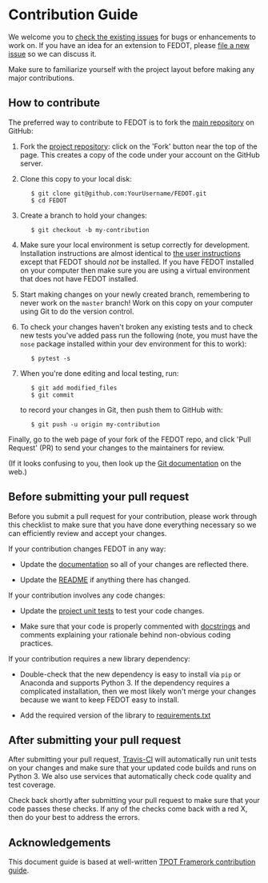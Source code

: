 # Contribution Guide

We welcome you to [check the existing issues](https://github.com/nccr-itmo/FEDOT/issues) for bugs or enhancements to work on. If you have an idea for an extension to FEDOT, please [file a new issue](https://github.com/nccr-itmo/FEDOT/issues/new) so we can discuss it.

Make sure to familiarize yourself with the project layout before making any major contributions.

## How to contribute

The preferred way to contribute to FEDOT is to fork the
[main repository](https://github.com/nccr-itmo/FEDOT/) on
GitHub:

1. Fork the [project repository](https://github.com/nccr-itmo/FEDOT):
   click on the 'Fork' button near the top of the page. This creates
   a copy of the code under your account on the GitHub server.

2. Clone this copy to your local disk:

          $ git clone git@github.com:YourUsername/FEDOT.git
          $ cd FEDOT

3. Create a branch to hold your changes:

          $ git checkout -b my-contribution

4. Make sure your local environment is setup correctly for development. Installation instructions are almost identical to [the user instructions](installing.md) except that FEDOT should *not* be installed. If you have FEDOT installed on your computer then make sure you are using a virtual environment that does not have FEDOT installed.

5. Start making changes on your newly created branch, remembering to never work on the ``master`` branch! Work on this copy on your computer using Git to do the version control.

6. To check your changes haven't broken any existing tests and to check new tests you've added pass run the following (note, you must have the `nose` package installed within your dev environment for this to work):

          $ pytest -s

8. When you're done editing and local testing, run:

          $ git add modified_files
          $ git commit

   to record your changes in Git, then push them to GitHub with:

          $ git push -u origin my-contribution

Finally, go to the web page of your fork of the FEDOT repo, and click 'Pull Request' (PR) to send your changes to the maintainers for review.

(If it looks confusing to you, then look up the
[Git documentation](http://git-scm.com/documentation) on the web.)

## Before submitting your pull request

Before you submit a pull request for your contribution, please work through this checklist to make sure that you have done everything necessary so we can efficiently review and accept your changes.

If your contribution changes FEDOT in any way:

* Update the [documentation](https://github.com/nccr-itmo/FEDOT/tree/master/docs) so all of your changes are reflected there.

* Update the [README](https://github.com/nccr-itmo/FEDOT/blob/master/README.md) if anything there has changed.

If your contribution involves any code changes:

* Update the [project unit tests](https://github.com/nccr-itmo/FEDOT/tree/master/test) to test your code changes.

* Make sure that your code is properly commented with [docstrings](https://www.python.org/dev/peps/pep-0257/) and comments explaining your rationale behind non-obvious coding practices.

If your contribution requires a new library dependency:

* Double-check that the new dependency is easy to install via `pip` or Anaconda and supports Python 3. If the dependency requires a complicated installation, then we most likely won't merge your changes because we want to keep FEDOT easy to install.

* Add the required version of the library to [requirements.txt](https://github.com/nccr-itmo/FEDOT/blob/master/requirements.txt)

## After submitting your pull request

After submitting your pull request, [Travis-CI](https://travis-ci.com/) will automatically run unit tests on your changes and make sure that your updated code builds and runs on Python 3. We also use services that automatically check code quality and test coverage.

Check back shortly after submitting your pull request to make sure that your code passes these checks. If any of the checks come back with a red X, then do your best to address the errors.

## Acknowledgements

This document guide is based at well-written [TPOT Framerork contribution guide](https://github.com/EpistasisLab/tpot/blob/master/docs_sources/contributing.md).